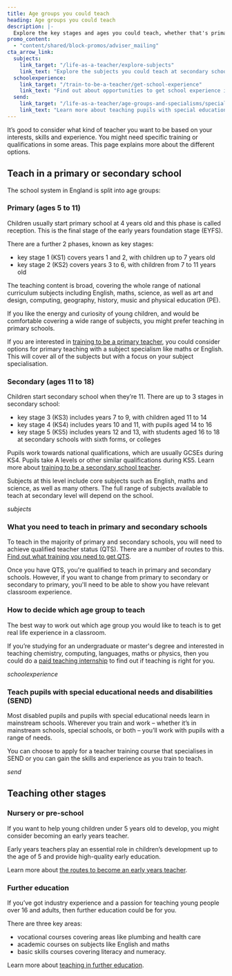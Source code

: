 ```yaml
---
title: Age groups you could teach
heading: Age groups you could teach
description: |-
  Explore the key stages and ages you could teach, whether that's primary, secondary, early years, college, or pupils with special educational needs.
promo_content:
  - "content/shared/block-promos/adviser_mailing"
cta_arrow_link:
  subjects:
    link_target: "/life-as-a-teacher/explore-subjects"
    link_text: "Explore the subjects you could teach at secondary school level"
  schoolexperience:
    link_target: "/train-to-be-a-teacher/get-school-experience"
    link_text: "Find out about opportunities to get school experience in England"
  send:
    link_target: "/life-as-a-teacher/age-groups-and-specialisms/special-educational-needs"
    link_text: "Learn more about teaching pupils with special educational needs and disabilities (SEND)"
---
```


It’s good to consider what kind of teacher you want to be based on your interests, skills and experience. You might need specific training or qualifications in some areas. This page explains more about the different options.

## Teach in a primary or secondary school

The school system in England is split into age groups:

### Primary (ages 5 to 11)
Children usually start primary school at 4 years old and this phase is called reception. This is the final stage of the early years foundation stage (EYFS).

There are a further 2 phases, known as key stages: 

* key stage 1 (KS1) covers years 1 and 2, with children up to 7 years old
* key stage 2 (KS2) covers years 3 to 6, with children from 7 to 11 years old

The teaching content is broad, covering the whole range of national curriculum subjects including English, maths, science, as well as art and design, computing, geography, history, music and physical education (PE).

If you like the energy and curiosity of young children, and would be comfortable covering a wide range of subjects, you might prefer teaching in primary schools. 

If you are interested in [training to be a primary teacher](/life-as-a-teacher/age-groups-and-specialisms/primary), you could consider options for primary teaching with a subject specialism like maths or English. This will cover all of the subjects but with a focus on your subject specialisation. 

### Secondary (ages 11 to 18)
Children start secondary school when they’re 11. There are up to 3 stages in secondary school: 

* key stage 3 (KS3) includes years 7 to 9, with children aged 11 to 14  
* key stage 4 (KS4) includes years 10 and 11, with pupils aged 14 to 16
* key stage 5 (KS5) includes years 12 and 13, with students aged 16 to 18 at secondary schools with sixth forms, or colleges

Pupils work towards national qualifications, which are usually GCSEs during KS4. Pupils take A levels or other similar qualifications during KS5. 
Learn more about [training to be a secondary school teacher](/life-as-a-teacher/age-groups-and-specialisms/secondary).

Subjects at this level include core subjects such as English, maths and science, as well as many others. The full range of subjects available to teach at secondary level will depend on the school.

$subjects$

### What you need to teach in primary and secondary schools

To teach in the majority of primary and secondary schools, you will need to achieve qualified teacher status (QTS). There are a number of routes to this. [Find out what training you need to get QTS](/train-to-be-a-teacher).

Once you have QTS, you're qualified to teach in primary and secondary schools. However, if you want to change from primary to secondary or secondary to primary, you'll need to be able to show you have relevant classroom experience.

### How to decide which age group to teach

The best way to work out which age group you would like to teach is to get real life experience in a classroom. 

If you’re studying for an undergraduate or master's degree and interested in teaching chemistry, computing, languages, maths or physics, then you could do a [paid teaching internship](/train-to-be-a-teacher/teaching-internships) to find out if teaching is right for you.

$schoolexperience$

### Teach pupils with special educational needs and disabilities (SEND)

Most disabled pupils and pupils with special educational needs learn in mainstream schools. Wherever you train and work – whether it’s in mainstream schools, special schools, or both – you’ll work with pupils with a range of needs.

You can choose to apply for a teacher training course that specialises in SEND or you can gain the skills and experience as you train to teach.

$send$

## Teaching other stages

### Nursery or pre-school

If you want to help young children under 5 years old to develop, you might consider becoming an early years teacher.

Early years teachers play an essential role in children’s development up to the age of 5 and provide high-quality early education.

Learn more about [the routes to become an early years teacher](/life-as-a-teacher/age-groups-and-specialisms/early-years-teachers).

### Further education

If you’ve got industry experience and a passion for teaching young people over 16 and adults, then further education could be for you. 

There are three key areas: 

* vocational courses covering areas like plumbing and health care
* academic courses on subjects like English and maths
* basic skills courses covering literacy and numeracy. 

Learn more about [teaching in further education](/life-as-a-teacher/age-groups-and-specialisms/further-education-teachers).
